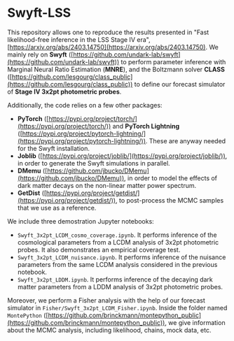 # Swyft-LSS

This repository allows one to reproduce the results presented in "Fast likelihood-free inference in the LSS Stage IV era", [https://arxiv.org/abs/2403.14750](https://arxiv.org/abs/2403.14750). We mainly rely on **Swyft** ([https://github.com/undark-lab/swyft](https://github.com/undark-lab/swyft)) to perform parameter inference with Marginal Neural Ratio Estimation (**MNRE**), and the Boltzmann solver **CLASS** ([https://github.com/lesgourg/class_public](https://github.com/lesgourg/class_public)) to define our forecast simulator of **Stage IV 3x2pt photometric probes**.

Additionally, the code relies on a few other packages:

- **PyTorch** ([https://pypi.org/project/torch/](https://pypi.org/project/torch/)) and **PyTorch Lightning** ([https://pypi.org/project/pytorch-lightning/](https://pypi.org/project/pytorch-lightning/)). These are anyway needed for the Swyft installation.
- **Joblib** ([https://pypi.org/project/joblib/](https://pypi.org/project/joblib/)), in order to generate the Swyft simulations in parallel.
- **DMemu** ([https://github.com/jbucko/DMemu](https://github.com/jbucko/DMemu)), in order to model the effects of dark matter decays on the non-linear matter power spectrum.
- **GetDist** ([https://pypi.org/project/getdist/](https://pypi.org/project/getdist/)), to post-process the MCMC samples that we use as a reference. 

We include three demostration Jupyter notebooks:

- `Swyft_3x2pt_LCDM_cosmo_coverage.ipynb`. It performs inference of the cosmological parameters from a LCDM analysis of 3x2pt photometric probes. It also demonstrates an empirical coverage test.
- `Swyft_3x2pt_LCDM_nuisance.ipynb`. It performs inference of the nuisance parameters from the same LCDM analysis considered in the previous notebook.
- `Swyft_3x2pt_LDDM.ipynb`. It performs inference of the decaying dark matter parameters from a LDDM analysis of 3x2pt photometric probes.

Moreover, we perform a Fisher analysis with the help of our forecast simulator in `Fisher/Swyft_3x2pt_LCDM_Fisher.ipynb`. Inside the folder named `MontePython` ([https://github.com/brinckmann/montepython_public](https://github.com/brinckmann/montepython_public)), we give information about the MCMC analysis, including likelihood, chains, mock data, etc. 

